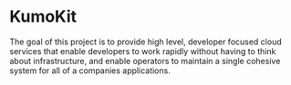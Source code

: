 # KumoKit

The goal of this project is to provide high level, developer focused cloud services that enable
developers to work rapidly without having to think about infrastructure,  and enable operators 
to maintain a single cohesive system for all of a companies applications. 
